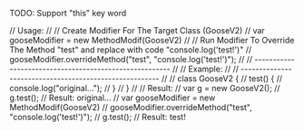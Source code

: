 TODO: Support "this" key word

// Usage:
//
// Create Modifier For The Target Class (GooseV2)
// var gooseModifier = new MethodModif(GooseV2)
//
// Run Modifier To Override The Method "test" and replace with code "console.log('test!')"
// gooseModifier.overrideMethod("test", "console.log('test!')");
//
// -------------------------------------------------------
//
// Example:
//
// -------------------------------------------------------
//
// class GooseV2 {
//      test() {
//          console.log("original...");
//      }
// }
//
// Result:
// var g = new GooseV2();
// g.test(); // Result: original...
// var gooseModifier = new MethodModif(GooseV2)
// gooseModifier.overrideMethod("test", "console.log('test!')");
// g.test(); // Result: test!